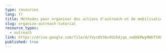 ```yaml
---
type: resources
lang: fr
title: Méthodes pour organiser des actions d'outreach et de mobilisation
slug: organize-outreach-tutorial
resource_types:
  - outreach
link: https://drive.google.com/file/d/1VysOV36vXUih4jqa_vwQbEMwyRWbTS9F/view
published: true
---
```

